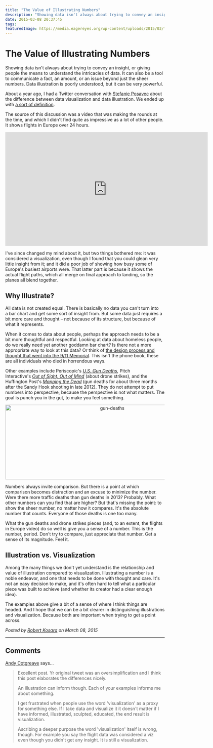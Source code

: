 ```yaml
---
title: "The Value of Illustrating Numbers"
description: "Showing data isn't always about trying to convey an insight, or giving people the means to understand the intricacies of data. It can also be a tool to communicate a fact, an amount, or an issue beyond just the sheer numbers. Data illustration is poorly understood, but it can be very powerful."
date: 2015-03-08 20:37:45
tags: 
featuredImage: https://media.eagereyes.org/wp-content/uploads/2015/03/flights-europe.jpg
---
```


# The Value of Illustrating Numbers

Showing data isn't always about trying to convey an insight, or giving people the means to understand the intricacies of data. It can also be a tool to communicate a fact, an amount, or an issue beyond just the sheer numbers. Data illustration is poorly understood, but it can be very powerful.

About a year ago, I had a Twitter conversation with <a href="http://www.stefanieposavec.co.uk">Stefanie Posavec</a> about the difference between data visualization and data illustration. We ended up with [a sort of definition](https://twitter.com/eagereyes/status/443790466970963969).

The source of this discussion was a video that was making the rounds at the time, and which I didn't find quite as impressive as a lot of other people. It shows flights in Europe over 24 hours.

<iframe src="https://player.vimeo.com/video/88093956?h=8b95e14a61" width="640" height="360" frameborder="0" allow="autoplay; fullscreen; picture-in-picture" allowfullscreen></iframe>
<p></p>

I've since changed my mind about it, but two things bothered me: it was considered a visualization, even though I found that you could glean very little insight from it; and it did a poor job of showing how busy some of Europe's busiest airports were. That latter part is because it shows the actual flight paths, which all merge on final approach to landing, so the planes all blend together.

## Why Illustrate?

All data is not created equal. There is basically no data you can't turn into a bar chart and get some sort of insight from. But some data just requires a bit more care and thought – not because of its structure, but because of what it represents.

When it comes to data about people, perhaps the approach needs to be a bit more thoughtful and respectful. Looking at data about homeless people, do we really need yet another goddamn bar chart? Is there not a more appropriate way to look at this data? Or think of <a href="http://blog.blprnt.com/blog/blprnt/all-the-names">the design process and thought that went into the 9/11 Memorial</a>. This isn't the phone book, these are all individuals who died in horrendous ways.

Other examples include Periscopic's <em><a href="http://guns.periscopic.com/">U.S. Gun Deaths</a>,</em> Pitch Interactive's <em><a href="http://drones.pitchinteractive.com">Out of Sight, Out of Mind</a></em> (about drone strikes), and the Huffington Post's <a href="http://data.huffingtonpost.com/2013/03/gun-deaths"><em>Mapping the Dead</em></a> (gun deaths for about three months after the Sandy Hook shooting in late 2012). They do not attempt to put numbers into perspective, because the perspective is not what matters. The goal is punch you in the gut, to make you feel something.

<p align="center"><img class="aligncenter size-medium wp-image-8715" src="https://media.eagereyes.org/wp-content/uploads/2015/03/gun-deaths.jpg" alt="gun-deaths" width="660" height="236" /></p>

Numbers always invite comparison. But there is a point at which comparison becomes distraction and an excuse to minimize the number. Were there more traffic deaths than gun deaths in 2013? Probably. What other numbers can you find that are higher? But that's missing the point: to show the sheer number, no matter how it compares. It's the absolute number that counts. Everyone of those deaths is one too many.

What the gun deaths and drone strikes pieces (and, to an extent, the flights in Europe video) do so well is give you a sense of a number. This is the number, period. Don't try to compare, just appreciate that number. Get a sense of its magnitude. Feel it.

## Illustration vs. Visualization

Among the many things we don't yet understand is the relationship and value of illustration compared to visualization. Illustrating a number is a noble endeavor, and one that needs to be done with thought and care. It's not an easy decision to make, and it's often hard to tell what a particular piece was built to achieve (and whether its creator had a clear enough idea).

The examples above give a bit of a sense of where I think things are headed. And I hope that we can be a bit clearer in distinguishing illustrations and visualization. Because both are important when trying to get a point across.


_Posted by <a href="/about">Robert Kosara</a> on March 08, 2015_


<aside class="comments">

---
## Comments

<a href="https://plus.google.com/+AndyCotgreave" rel="nofollow noopener" target="_blank">Andy Cotgreave</a> says…
>	Excellent post. Yr original tweet was an oversimplification and I think this post elaborates the differences nicely. 
>	
>	An illustration can inform though. Each of your examples informs me about something. 
>	
>	I get frustrated when people use the word 'visualization' as a proxy for something else. If I take data and visualize it it doesn't matter if I have informed,  illustrated,  sculpted,  educated,  the end result is visualization. 
>	
>	Ascribing a deeper purpose the word 'visualization' itself is wrong, though. For example you say the flight data was considered a viz even though you didn't get any insight. It is still a visualization.

</aside>

